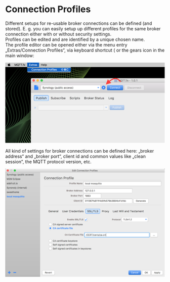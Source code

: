 # Connection Profiles

Different setups for re-usable broker connections can be defined \(and stored\). E. g. you can easily setup up different profiles for the same broker connection either with or without security settings.  
Profiles can be edited and are identified by a unique chosen name.  
The profile editor can be opened either via the menu entry „Extras/Connection Profiles“, via keyboard shortcut \( or the gears icon in the main window:

![](/assets/mqttfx_connectionprofiles_1.png)

All kind of settings for broker connections can be defined here: „broker address“ and „broker port“, client id and common values like „clean session“,  the MQTT protocol version, etc.

![](/assets/mqttfx_connectionprofiles_2.png)

